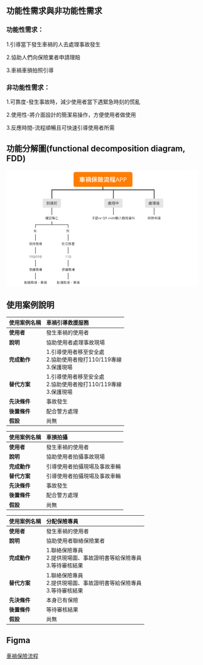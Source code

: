 ## 功能性需求與非功能性需求
### 功能性需求：

1.引導當下發生車禍的人去處理事故發生

2.協助人們向保險業者申請理賠

3.車禍車損拍照引導


### 非功能性需求：

1.可靠度-發生事故時，減少使用者當下遇緊急時刻的慌亂

2.使用性-將介面設計的簡潔易操作，方便使用者做使用

3.反應時間-流程順暢且可快速引導使用者所需


## 功能分解圖(functional decomposition diagram, FDD)

![FDD](FDD.png)




## 使用案例說明
|**使用案例名稱**|**車禍引導救援服務**     |
|:-------|:-----|
|**使用者**|發生車禍的使用者|
|**說明**|協助使用者處理事故現場|
|**完成動作**|1.引導使用者移至安全處<br>2.協助使用者撥打110/119專線<br>3.保護現場|
|**替代方案**|1.引導使用者移至安全處<br>2.協助使用者撥打110/119專線<br>3.保護現場|
|**先決條件**|事故發生|
|**後置條件**|配合警方處理|
|**假設**|尚無|

|**使用案例名稱**|**車損拍攝**|
|:-------|:-----|
|**使用者**|發生車禍的使用者|
|**說明**|協助使用者拍攝事故現場|
|**完成動作**|引導使用者拍攝現場及事故車輛|
|**替代方案**|引導使用者拍攝現場及事故車輛|
|**先決條件**|事故發生|
|**後置條件**|配合警方處理|
|**假設**|尚無|

|**使用案例名稱**|**分配保險專員**|
|:-------|:-----|
|**使用者**|發生車禍的使用者              |
|**說明**|協助使用者聯絡保險業者|
|**完成動作**|1.聯絡保險專員<br>2.提供現場圖、事故證明書等給保險專員<br>3.等待審核結果|
|**替代方案**|1.聯絡保險專員<br>2.提供現場圖、事故證明書等給保險專員<br>3.等待審核結果|
|**先決條件**|本身已有保險|
|**後置條件**|等待審核結果|
|**假設**|尚無|

## Figma
[車禍保險流程](https://www.figma.com/proto/eDV6RaTzxPaKdVCo2svNlN/%E8%BB%8A%E7%A6%8D%E4%BF%9D%E9%9A%AA%E6%B5%81%E7%A8%8B-APP?node-id=5%3A4&scaling=scale-down&page-id=0%3A1&starting-point-node-id=5%3A4)
